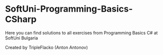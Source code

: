 # SoftUni-Programming-Basics-CSharp
Here you can find solutions to all exercises from Programming Basics C# at SoftUni Bulgaria

Created by TripleFlacko (Anton Antonov)
